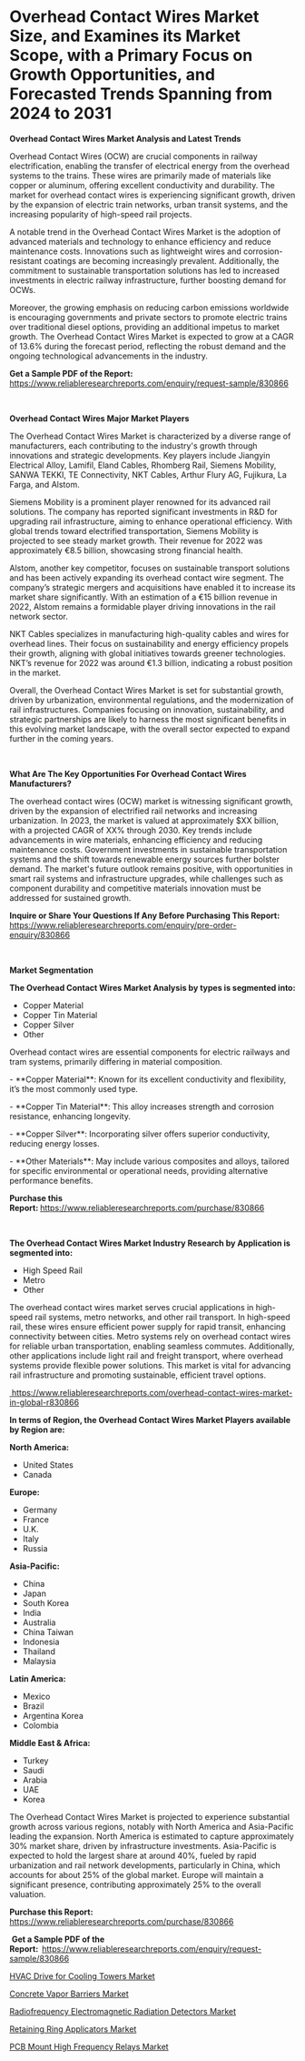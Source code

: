 <p><h1>Overhead Contact Wires Market Size, and Examines its Market Scope, with a Primary Focus on Growth Opportunities, and Forecasted Trends Spanning from 2024 to 2031</h1></p><p><strong>Overhead Contact Wires Market Analysis and Latest Trends</strong></p>
<p><p>Overhead Contact Wires (OCW) are crucial components in railway electrification, enabling the transfer of electrical energy from the overhead systems to the trains. These wires are primarily made of materials like copper or aluminum, offering excellent conductivity and durability. The market for overhead contact wires is experiencing significant growth, driven by the expansion of electric train networks, urban transit systems, and the increasing popularity of high-speed rail projects. </p><p>A notable trend in the Overhead Contact Wires Market is the adoption of advanced materials and technology to enhance efficiency and reduce maintenance costs. Innovations such as lightweight wires and corrosion-resistant coatings are becoming increasingly prevalent. Additionally, the commitment to sustainable transportation solutions has led to increased investments in electric railway infrastructure, further boosting demand for OCWs. </p><p>Moreover, the growing emphasis on reducing carbon emissions worldwide is encouraging governments and private sectors to promote electric trains over traditional diesel options, providing an additional impetus to market growth. The Overhead Contact Wires Market is expected to grow at a CAGR of 13.6% during the forecast period, reflecting the robust demand and the ongoing technological advancements in the industry.</p></p>
<p><strong>Get a Sample PDF of the Report:&nbsp;</strong> <a href="https://www.reliableresearchreports.com/enquiry/request-sample/830866?utm_campaign=3&utm_medium=2&utm_source=Github&utm_content=ia&utm_term=13102024&utm_id=overhead-contact-wires">https://www.reliableresearchreports.com/enquiry/request-sample/830866</a></p>
<p>&nbsp;</p>
<p><strong>Overhead Contact Wires Major Market Players</strong></p>
<p><p>The Overhead Contact Wires Market is characterized by a diverse range of manufacturers, each contributing to the industry's growth through innovations and strategic developments. Key players include Jiangyin Electrical Alloy, Lamifil, Eland Cables, Rhomberg Rail, Siemens Mobility, SANWA TEKKI, TE Connectivity, NKT Cables, Arthur Flury AG, Fujikura, La Farga, and Alstom.</p><p>Siemens Mobility is a prominent player renowned for its advanced rail solutions. The company has reported significant investments in R&D for upgrading rail infrastructure, aiming to enhance operational efficiency. With global trends toward electrified transportation, Siemens Mobility is projected to see steady market growth. Their revenue for 2022 was approximately €8.5 billion, showcasing strong financial health.</p><p>Alstom, another key competitor, focuses on sustainable transport solutions and has been actively expanding its overhead contact wire segment. The company’s strategic mergers and acquisitions have enabled it to increase its market share significantly. With an estimation of a €15 billion revenue in 2022, Alstom remains a formidable player driving innovations in the rail network sector.</p><p>NKT Cables specializes in manufacturing high-quality cables and wires for overhead lines. Their focus on sustainability and energy efficiency propels their growth, aligning with global initiatives towards greener technologies. NKT’s revenue for 2022 was around €1.3 billion, indicating a robust position in the market.</p><p>Overall, the Overhead Contact Wires Market is set for substantial growth, driven by urbanization, environmental regulations, and the modernization of rail infrastructures. Companies focusing on innovation, sustainability, and strategic partnerships are likely to harness the most significant benefits in this evolving market landscape, with the overall sector expected to expand further in the coming years.</p></p>
<p>&nbsp;</p>
<p><strong>What Are The Key Opportunities For Overhead Contact Wires Manufacturers?</strong></p>
<p><p>The overhead contact wires (OCW) market is witnessing significant growth, driven by the expansion of electrified rail networks and increasing urbanization. In 2023, the market is valued at approximately $XX billion, with a projected CAGR of XX% through 2030. Key trends include advancements in wire materials, enhancing efficiency and reducing maintenance costs. Government investments in sustainable transportation systems and the shift towards renewable energy sources further bolster demand. The market's future outlook remains positive, with opportunities in smart rail systems and infrastructure upgrades, while challenges such as component durability and competitive materials innovation must be addressed for sustained growth.</p></p>
<p><strong>Inquire or Share Your Questions If Any Before Purchasing This Report:</strong> <a href="https://www.reliableresearchreports.com/enquiry/pre-order-enquiry/830866?utm_campaign=3&utm_medium=2&utm_source=Github&utm_content=ia&utm_term=13102024&utm_id=overhead-contact-wires">https://www.reliableresearchreports.com/enquiry/pre-order-enquiry/830866</a></p>
<p>&nbsp;</p>
<p><strong>Market Segmentation</strong></p>
<p><strong>The Overhead Contact Wires Market Analysis by types is segmented into:</strong></p>
<p><ul><li>Copper Material</li><li>Copper Tin Material</li><li>Copper Silver</li><li>Other</li></ul></p>
<p><p>Overhead contact wires are essential components for electric railways and tram systems, primarily differing in material composition. </p><p>- **Copper Material**: Known for its excellent conductivity and flexibility, it’s the most commonly used type. </p><p>- **Copper Tin Material**: This alloy increases strength and corrosion resistance, enhancing longevity. </p><p>- **Copper Silver**: Incorporating silver offers superior conductivity, reducing energy losses. </p><p>- **Other Materials**: May include various composites and alloys, tailored for specific environmental or operational needs, providing alternative performance benefits.</p></p>
<p><strong>Purchase this Report:&nbsp;</strong><a href="https://www.reliableresearchreports.com/purchase/830866?utm_campaign=3&utm_medium=2&utm_source=Github&utm_content=ia&utm_term=13102024&utm_id=overhead-contact-wires">https://www.reliableresearchreports.com/purchase/830866</a></p>
<p>&nbsp;</p>
<p><strong>The Overhead Contact Wires Market Industry Research by Application is segmented into:</strong></p>
<p><ul><li>High Speed Rail</li><li>Metro</li><li>Other</li></ul></p>
<p><p>The overhead contact wires market serves crucial applications in high-speed rail systems, metro networks, and other rail transport. In high-speed rail, these wires ensure efficient power supply for rapid transit, enhancing connectivity between cities. Metro systems rely on overhead contact wires for reliable urban transportation, enabling seamless commutes. Additionally, other applications include light rail and freight transport, where overhead systems provide flexible power solutions. This market is vital for advancing rail infrastructure and promoting sustainable, efficient travel options.</p></p>
<p><a href="https://www.reliableresearchreports.com/overhead-contact-wires-market-in-global-r830866?utm_campaign=3&utm_medium=2&utm_source=Github&utm_content=ia&utm_term=13102024&utm_id=overhead-contact-wires">&nbsp;https://www.reliableresearchreports.com/overhead-contact-wires-market-in-global-r830866</a></p>
<p><strong>In terms of Region, the Overhead Contact Wires Market Players available by Region are:</strong></p>
<p>
    <p> <strong> North America: </strong>
        <ul>
            <li>United States</li>
            <li>Canada</li>
        </ul>
        </p> 
    <p> <strong> Europe: </strong>
        <ul>
            <li>Germany</li>
            <li>France</li>
            <li>U.K.</li>
            <li>Italy</li>
            <li>Russia</li>
        </ul>
        </p> 
    <p> <strong> Asia-Pacific: </strong>
        <ul>
            <li>China</li>
            <li>Japan</li>
            <li>South Korea</li>
            <li>India</li>
            <li>Australia</li>
            <li>China Taiwan</li>
            <li>Indonesia</li>
            <li>Thailand</li>
            <li>Malaysia</li>
        </ul>
        </p> 
    <p> <strong> Latin America: </strong>
        <ul>
            <li>Mexico</li>
            <li>Brazil</li>
            <li>Argentina Korea</li>
            <li>Colombia</li>
        </ul>
        </p> 
    <p> <strong> Middle East & Africa: </strong>
        <ul>
            <li>Turkey</li>
            <li>Saudi</li>
            <li>Arabia</li>
            <li>UAE</li>
            <li>Korea</li>
        </ul>
    </p>
    </p>
<p><p>The Overhead Contact Wires Market is projected to experience substantial growth across various regions, notably with North America and Asia-Pacific leading the expansion. North America is estimated to capture approximately 30% market share, driven by infrastructure investments. Asia-Pacific is expected to hold the largest share at around 40%, fueled by rapid urbanization and rail network developments, particularly in China, which accounts for about 25% of the global market. Europe will maintain a significant presence, contributing approximately 25% to the overall valuation.</p></p>
<p><strong>Purchase this Report: </strong><a href="https://www.reliableresearchreports.com/purchase/830866?utm_campaign=3&utm_medium=2&utm_source=Github&utm_content=ia&utm_term=13102024&utm_id=overhead-contact-wires">https://www.reliableresearchreports.com/purchase/830866</a></p>
<p>&nbsp;<strong>Get a Sample PDF of the Report:&nbsp;&nbsp;</strong><a href="https://www.reliableresearchreports.com/enquiry/request-sample/830866?utm_campaign=3&utm_medium=2&utm_source=Github&utm_content=ia&utm_term=13102024&utm_id=overhead-contact-wires">https://www.reliableresearchreports.com/enquiry/request-sample/830866</a></p>
<p><strong></strong></p>
<p><p><a href="https://www.linkedin.com/pulse/global-hvac-drive-cooling-towers-market-exploring-share-trends-biqpe?utm_campaign=3&utm_medium=2&utm_source=Github&utm_content=ia&utm_term=13102024&utm_id=overhead-contact-wires">HVAC Drive for Cooling Towers Market</a></p><p><a href="https://github.com/RunaHaque64/Market-Research-Report-List-1/blob/main/concrete-vapor-barriers-market.md?utm_campaign=3&utm_medium=2&utm_source=Github&utm_content=ia&utm_term=13102024&utm_id=overhead-contact-wires">Concrete Vapor Barriers Market</a></p><p><a href="https://www.linkedin.com/pulse/global-radiofrequency-electromagnetic-radiation-detectors-lachf?utm_campaign=3&utm_medium=2&utm_source=Github&utm_content=ia&utm_term=13102024&utm_id=overhead-contact-wires">Radiofrequency Electromagnetic Radiation Detectors Market</a></p><p><a href="https://github.com/CarolynWatkins697/Market-Research-Report-List-1/blob/main/retaining-ring-applicators-market.md?utm_campaign=3&utm_medium=2&utm_source=Github&utm_content=ia&utm_term=13102024&utm_id=overhead-contact-wires">Retaining Ring Applicators Market</a></p><p><a href="https://www.linkedin.com/pulse/exploring-pcb-mount-high-frequency-relays-market-dynamics-global-yqoaf?utm_campaign=3&utm_medium=2&utm_source=Github&utm_content=ia&utm_term=13102024&utm_id=overhead-contact-wires">PCB Mount High Frequency Relays Market</a></p></p>